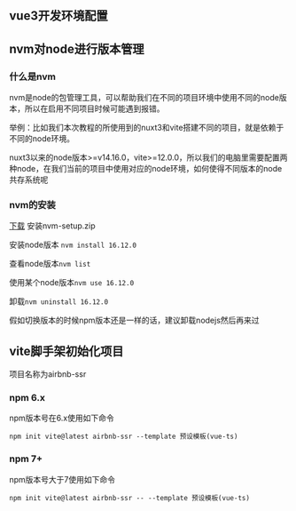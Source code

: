 ## vue3开发环境配置

## nvm对node进行版本管理

### 什么是nvm

nvm是node的包管理工具，可以帮助我们在不同的项目环境中使用不同的node版本，所以在启用不同项目时候可能遇到报错。

举例：比如我们本次教程的所使用到的nuxt3和vite搭建不同的项目，就是依赖于不同的node环境。

nuxt3以来的node版本>=v14.16.0，vite>=12.0.0，所以我们的电脑里需要配置两种node，在我们当前的项目中使用对应的node环境，如何使得不同版本的node共存系统呢

### nvm的安装

[下载](http://nvm.uihtm.com/) 安装nvm-setup.zip

安装node版本 `nvm install 16.12.0`

查看node版本`nvm list`

使用某个node版本`nvm use 16.12.0`

卸载`nvm uninstall 16.12.0`

假如切换版本的时候npm版本还是一样的话，建议卸载nodejs然后再来过

## vite脚手架初始化项目

项目名称为airbnb-ssr

### npm 6.x

npm版本号在6.x使用如下命令

`npm init vite@latest airbnb-ssr --template 预设模板(vue-ts)  `

### npm 7+

npm版本号大于7使用如下命令

`npm init vite@latest airbnb-ssr -- --template 预设模板(vue-ts)`



